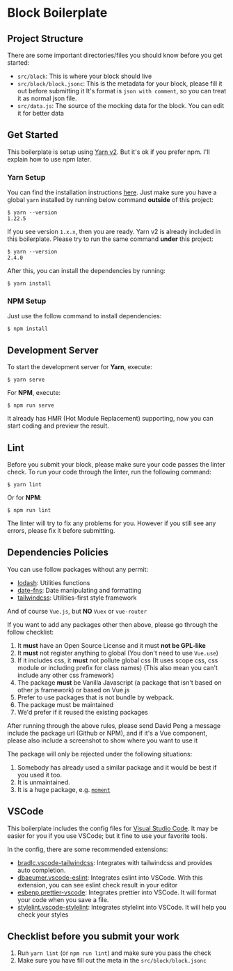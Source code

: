 # Block Boilerplate

## Project Structure

There are some important directories/files you should know before you get started:

- `src/block`: This is where your block should live
- `src/block/block.jsonc`: This is the metadata for your block, please fill it out before submitting it
  It's format is `json with comment`, so you can treat it as normal json file.
- `src/data.js`: The source of the mocking data for the block. You can edit it for better data

## Get Started

This boilerplate is setup using [Yarn v2](https://yarnpkg.com). But it's ok if you prefer npm. I'll explain how to use npm later.

### Yarn Setup

You can find the installation instructions [here](https://yarnpkg.com/getting-started/install). Just make sure you have a global `yarn` installed by running below command **outside** of this project:

```shell
$ yarn --version
1.22.5
```

If you see version `1.x.x`, then you are ready. Yarn v2 is already included in this boilerplate. Please try to run the same command **under** this project:

```shell
$ yarn --version
2.4.0
```

After this, you can install the dependencies by running:

```shell
$ yarn install
```

### NPM Setup

Just use the follow command to install dependencies:

```shell
$ npm install
```

## Development Server

To start the development server for **Yarn**, execute:

```shell
$ yarn serve
```

For **NPM**, execute:

```shell
$ npm run serve
```

It already has HMR (Hot Module Replacement) supporting, now you can start coding and preview the result.

## Lint

Before you submit your block, please make sure your code passes the linter check. To run your code through the linter, run the following command:

```shell
$ yarn lint
```

Or for **NPM**:

```shell
$ npm run lint
```

The linter will try to fix any problems for you. However if you still see any errors, please fix it before submitting.

## Dependencies Policies

You can use follow packages without any permit:

- [lodash](https://lodash.com): Utilities functions
- [date-fns](https://date-fns.org): Date manipulating and formatting
- [tailwindcss](https://tailwindcss.com): Utilities-first style framework

And of course `Vue.js`, but **NO** `Vuex` or `vue-router`

If you want to add any packages other then above, please go through the follow checklist:

1. It **must** have an Open Source License and it must **not be GPL-like**
2. It **must** not register anything to global (You don't need to use `Vue.use`)
3. If it includes css, it **must** not pollute global css (It uses scope css, css module or including prefix for class names) (This also mean you can't include any other css framework)
4. The package **must** be Vanilla Javascript (a package that isn't based on other js framework) or based on Vue.js
5. Prefer to use packages that is not bundle by webpack.
6. The package must be maintained
7. We'd prefer if it reused the existing packages

After running through the above rules, please send David Peng a message include the package url (Github or NPM), and if it's a Vue component, please also include a screenshot to show where you want to use it

The package will only be rejected under the following situations:

1. Somebody has already used a similar package and it would be best if you used it too.
2. It is unmaintained.
3. It is a huge package, e.g. [`moment`](https://www.npmjs.com/package/moment)

## VSCode

This boilerplate includes the config files for [Visual Studio Code](https://code.visualstudio.com). It may be easier for you if you use VSCode; but it fine to use your favorite tools.

In the config, there are some recommended extensions:

- [bradlc.vscode-tailwindcss](https://marketplace.visualstudio.com/items?itemName=bradlc.vscode-tailwindcss): Integrates with tailwindcss and provides auto completion.
- [dbaeumer.vscode-eslint](https://marketplace.visualstudio.com/items?itemName=dbaeumer.vscode-eslint): Integrates eslint into VSCode. With this extension, you can see eslint check result in your editor
- [esbenp.prettier-vscode](https://marketplace.visualstudio.com/items?itemName=esbenp.prettier-vscode): Integrates prettier into VSCode. It will format your code when you save a file.
- [stylelint.vscode-stylelint](https://marketplace.visualstudio.com/items?itemName=stylelint.vscode-stylelint): Integrates stylelint into VSCode. It will help you check your styles

## Checklist before you submit your work

1. Run `yarn lint` (or `npm run lint`) and make sure you pass the check
2. Make sure you have fill out the meta in the `src/block/block.jsonc`
